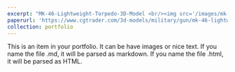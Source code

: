 ```yaml
---
excerpt: "MK-46-Lightweight-Torpedo-3D-Model <br/><img src='/images/mk-46-lightweight-torpedo-3d-model-max-obj-3ds-mtl2.jpg'>"
paperurl: 'https://www.cgtrader.com/3d-models/military/gun/mk-46-lightweight-torpedo'
collection: portfolio
---
```


This is an item in your portfolio. It can be have images or nice text. If you name the file .md, it will be parsed as markdown. If you name the file .html, it will be parsed as HTML. 
